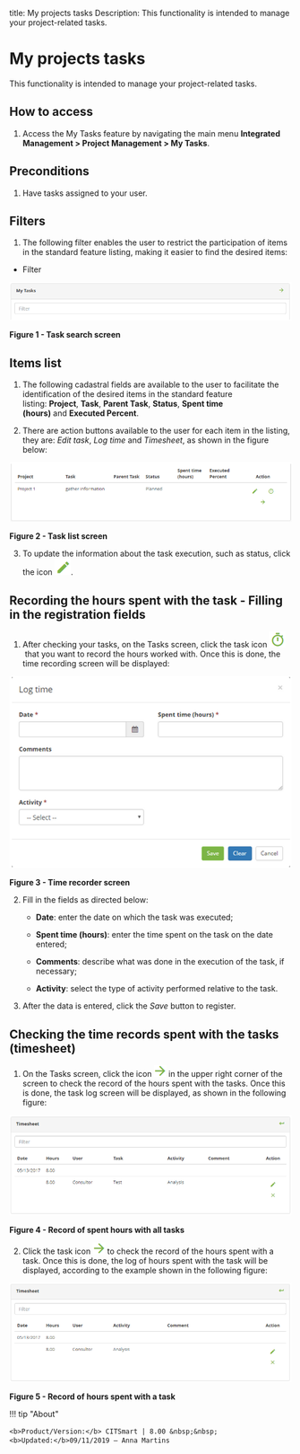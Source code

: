 title: My projects tasks
Description: This functionality is intended to manage your project-related tasks.

# My projects tasks

This functionality is intended to manage your project-related tasks.

How to access
-------------

1.  Access the My Tasks feature by navigating the main menu **Integrated
    Management > Project Management > My Tasks**.

Preconditions
-------------

1.  Have tasks assigned to your user.

Filters
-------

1.  The following filter enables the user to restrict the participation of items
    in the standard feature listing, making it easier to find the desired items:

   -  Filter

![Criar](images/tasks-1.png)

**Figure 1 - Task search screen**

Items list
----------

1.  The following cadastral fields are available to the user to facilitate the
    identification of the desired items in the standard feature
    listing: **Project**, **Task**, **Parent Task**, **Status**, **Spent time
    (hours)** and **Executed Percent**.

2.  There are action buttons available to the user for each item in the listing,
    they are: *Edit task*, *Log time* and *Timesheet*, as shown in the figure
    below:

![Criar](images/tasks-2.png)

**Figure 2 - Task list screen**

3.  To update the information about the task execution, such as status, click
    the icon ![Criar](images/tasks-3.png).

   
Recording the hours spent with the task - Filling in the registration fields
----------------------------------------------------------------------------

1.  After checking your tasks, on the Tasks screen, click the task icon ![Criar](images/tasks-4.png) that you want to record the hours worked with. Once this is done, the time recording screen will be displayed:

![Criar](images/tasks-5.png)

**Figure 3 - Time recorder screen**

2.  Fill in the fields as directed below:

    -   **Date**: enter the date on which the task was executed;

    -   **Spent time (hours)**: enter the time spent on the task on the date
    entered;

    -   **Comments**: describe what was done in the execution of the task, if
    necessary;

    -   **Activity**: select the type of activity performed relative to the task.

3.  After the data is entered, click the *Save* button to register.

Checking the time records spent with the tasks (timesheet)
----------------------------------------------------------

1.  On the Tasks screen, click the icon ![Criar](images/tasks-6.png) in the upper right corner of the screen to check the record of the hours spent with the tasks. Once this is done, the task log screen will be displayed, as shown in the following figure:

![Criar](images/tasks-7.png)

**Figure 4 - Record of spent hours with all tasks**

2.  Click the task icon ![Criar](images/tasks-6.png) to check the record of the hours spent with a task. Once this is done, the
    log of hours spent with the task will be displayed, according to the example shown in the following figure:

![Criar](images/tasks-8.png)

**Figure 5 - Record of hours spent with a task**

!!! tip "About"

    <b>Product/Version:</b> CITSmart | 8.00 &nbsp;&nbsp;
    <b>Updated:</b>09/11/2019 – Anna Martins
